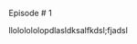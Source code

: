 Episode # 1

<!DOCTYPE html>
<html>
<head>
	<link rel="shortcut icon" href="file:///C:/Cairead/favicon.ico">
	<title> LOLOLOLOL </title>
</head>
<body>
llololololopdlasldksalfkdsl;fjadsl
</body>
</html>
